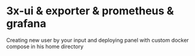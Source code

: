 <h1>3x-ui & exporter & prometheus & grafana</h1>

Creating new user by your input and deploying panel with custom docker compose in his home directory
